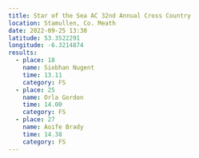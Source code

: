 ```yaml
---
title: Star of the Sea AC 32nd Annual Cross Country 
location: Stamullen, Co. Meath
date: 2022-09-25 13:30
latitude: 53.3522291
longitude: -6.3214874
results:
  - place: 18
    name: Siobhan Nugent
    time: 13.11
    category: FS
  - place: 25
    name: Orla Gordon
    time: 14.00
    category: FS
  - place: 27
    name: Aoife Brady
    time: 14.38
    category: FS
---
```

